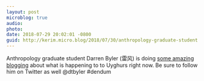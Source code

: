 ```yaml
---
layout: post
microblog: true
audio: 
photo: 
date: 2018-07-29 20:02:01 -0800
guid: http://kerim.micro.blog/2018/07/30/anthropology-graduate-student.html
---
```

Anthropology graduate student Darren Byler (雷风) is doing [some amazing blogging](https://livingotherwise.com/) about what is happening to to Uyghurs right now. Be sure to follow him on Twitter as well @dtbyler #dendum 
